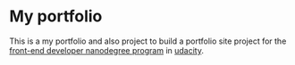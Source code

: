 # My portfolio

This is a my portfolio and also project to build a portfolio site project for the [front-end developer nanodegree program](https://www.udacity.com/course/front-end-web-developer-nanodegree--nd001) in [udacity](https://udacity.com).